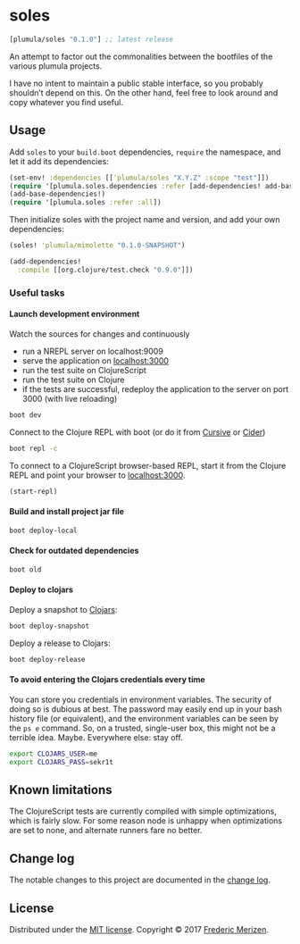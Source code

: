 # soles

[](dependency)
```clojure
[plumula/soles "0.1.0"] ;; latest release
```
[](/dependency)

An attempt to factor out the commonalities between the bootfiles of the
various plumula projects.

I have no intent to maintain a public stable interface, so you probably
shouldn’t depend on this. On the other hand, feel free to look around
and copy whatever you find useful.


## Usage

Add `soles` to your `build.boot` dependencies, `require` the namespace,
and let it add its dependencies:

```clj
(set-env! :dependencies [['plumula/soles "X.Y.Z" :scope "test"]])
(require '[plumula.soles.dependencies :refer [add-dependencies! add-base-dependencies!]])
(add-base-dependencies!)
(require '[plumula.soles :refer :all])
```

Then initialize soles with the project name and version, and add your own dependencies:

```clj
(soles! 'plumula/mimolette "0.1.0-SNAPSHOT")

(add-dependencies!
  :compile [[org.clojure/test.check "0.9.0"]])
```


### Useful tasks

#### Launch development environment
Watch the sources for changes and continuously
- run a NREPL server on localhost:9009
- serve the application on [localhost:3000](http://localhost:3000)
- run the test suite on ClojureScript
- run the test suite on Clojure
- if the tests are successful, redeploy the application to the server on port
  3000 (with live reloading)

```bash
boot dev
```

Connect to the Clojure REPL with boot (or do it from
[Cursive](https://cursive-ide.com/userguide/repl.html#remote-repls) or
[Cider](https://github.com/boot-clj/boot/wiki/Cider-REPL))
```bash
boot repl -c
```

To connect to a ClojureScript browser-based REPL, start it from the Clojure REPL
and point your browser to [localhost:3000](http://localhost:3000).
```clj
(start-repl)
```

#### Build and install project jar file
```bash
boot deploy-local
```

#### Check for outdated dependencies
```bash
boot old
```

#### Deploy to clojars

Deploy a snapshot to [Clojars](https://clojars.org/):
```bash
boot deploy-snapshot
```

Deploy a release to Clojars:
```bash
boot deploy-release
```

#### To avoid entering the Clojars credentials every time

You can store you credentials in environment variables. 
The security of doing so is dubious at best.
The password may easily end up in your bash history file (or equivalent), and
the environment variables can be seen by the `ps e` command.
So, on a trusted, single-user box, this might not be a terrible idea. Maybe.
Everywhere else: stay off.

```bash
export CLOJARS_USER=me
export CLOJARS_PASS=sekr1t
```

## Known limitations

The ClojureScript tests are currently compiled with simple optimizations, which
is fairly slow. For some reason node is unhappy when optimizations are set to
none, and alternate runners fare no better.


## Change log

The notable changes to this project are documented in the [change log](CHANGELOG.md).


## License

Distributed under the [MIT license](LICENSE.txt).
Copyright &copy; 2017 [Frederic Merizen](https://www.linkedin.com/in/fredericmerizen/).
